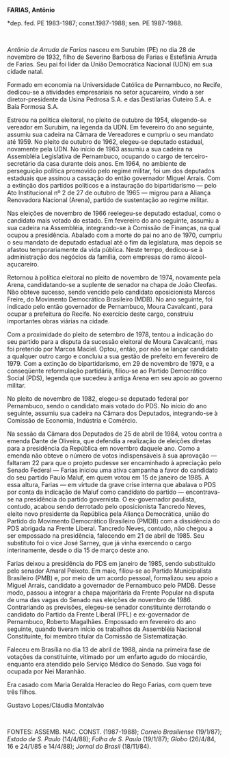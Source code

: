 **FARIAS, Antônio**

\*dep. fed. PE 1983-1987; const.1987-1988; sen. PE 1987-1988.

 

*Antônio de Arruda de Farias* nasceu em Surubim (PE) no dia 28 de
novembro de 1932, filho de Severino Barbosa de Farias e Estefânia Arruda
de Farias. Seu pai foi líder da União Democrática Nacional (UDN) em sua
cidade natal.

Formado em economia na Universidade Católica de Pernambuco, no Recife,
dedicou-se a atividades empresariais no setor açucareiro, vindo a ser
diretor-presidente da Usina Pedrosa S.A. e das Destilarias Outeiro S.A.
e Baía Formosa S.A.

Estreou na política eleitoral, no pleito de outubro de 1954, elegendo-se
vereador em Surubim, na legenda da UDN. Em fevereiro do ano seguinte,
assumiu sua cadeira na Câmara de Vereadores e cumpriu o seu mandato até
1959. No pleito de outubro de 1962, elegeu-se deputado estadual,
novamente pela UDN. No início de 1963 assumiu a sua cadeira na
Assembléia Legislativa de Pernambuco, ocupando o cargo de
terceiro-secretário da casa durante dois anos. Em 1964, no ambiente de
perseguição política promovido pelo regime militar, foi um dos deputados
estaduais que assinou a cassação do então governador Miguel Arrais. Com
a extinção dos partidos políticos e a instauração do bipartidarismo —
pelo Ato Institucional nº 2 de 27 de outubro de 1965 — migrou para a
Aliança Renovadora Nacional (Arena), partido de sustentação ao regime
militar.

Nas eleições de novembro de 1966 reelegeu-se deputado estadual, como o
candidato mais votado do estado. Em fevereiro do ano seguinte, assumiu a
sua cadeira na Assembléia, integrando-se à Comissão de Finanças, na qual
ocupou a presidência. Abalado com a morte do pai no ano de 1970, cumpriu
o seu mandato de deputado estadual até o fim da legislatura, mas depois
se afastou temporariamente da vida pública. Neste tempo, dedicou-se à
administração dos negócios da família, com empresas do ramo
álcool-açucareiro.

Retornou à política eleitoral no pleito de novembro de 1974, novamente
pela Arena, candidatando-se a suplente de senador na chapa de João
Cleofas. Não obteve sucesso, sendo vencido pelo candidato oposicionista
Marcos Freire, do Movimento Democrático Brasileiro (MDB). No ano
seguinte, foi indicado pelo então governador de Pernambuco, Moura
Cavalcanti, para ocupar a prefeitura do Recife. No exercício deste
cargo, construiu importantes obras viárias na cidade.

Com a proximidade do pleito de setembro de 1978, tentou a indicação do
seu partido para a disputa da sucessão eleitoral de Moura Cavalcanti,
mas foi preterido por Marcos Maciel. Optou, então, por não se lançar
candidato a qualquer outro cargo e concluiu a sua gestão de prefeito em
fevereiro de 1979. Com a extinção do bipartidarismo, em 29 de novembro
de 1979, e a conseqüente reformulação partidária, filiou-se ao Partido
Democrático Social (PDS), legenda que sucedeu à antiga Arena em seu
apoio ao governo militar.

No pleito de novembro de 1982, elegeu-se deputado federal por
Pernambuco, sendo o candidato mais votado do PDS. No início do ano
seguinte, assumiu sua cadeira na Câmara dos Deputados, integrando-se à
Comissão de Economia, Indústria e Comércio.

Na sessão da Câmara dos Deputados de 25 de abril de 1984, votou contra a
emenda Dante de Oliveira, que defendia a realização de eleições diretas
para a presidência da República em novembro daquele ano. Como a emenda
não obteve o número de votos indispensáveis à sua aprovação — faltaram
22 para que o projeto pudesse ser encaminhado à apreciação pelo Senado
Federal — Farias iniciou uma ativa campanha a favor do candidato do seu
partido Paulo Maluf, em quem votou em 15 de janeiro de 1985. A essa
altura, Farias — em virtude da grave crise interna que abalava o PDS por
conta da indicação de Maluf como candidato do partido — encontrava-se na
presidência do partido governista. O ex-governador paulista, contudo,
acabou sendo derrotado pelo oposicionista Tancredo Neves, eleito novo
presidente da República pela Aliança Democrática, união do Partido do
Movimento Democrático Brasileiro (PMDB) com a dissidência do PDS
abrigada na Frente Liberal. Tancredo Neves, contudo, não chegou a ser
empossado na presidência, falecendo em 21 de abril de 1985. Seu
substituto foi o vice José Sarney, que já vinha exercendo o cargo
interinamente, desde o dia 15 de março deste ano.

Farias deixou a presidência do PDS em janeiro de 1985, sendo substituído
pelo senador Amaral Peixoto. Em maio, filiou-se ao Partido Municipalista
Brasileiro (PMB) e, por meio de um acordo pessoal, formalizou seu apoio
a Miguel Arrais, candidato a governador de Pernambuco pelo PMDB. Desse
modo, passou a integrar a chapa majoritária da Frente Popular na disputa
de uma das vagas do Senado nas eleições de novembro de 1986.
Contrariando as previsões, elegeu-se senador constituinte derrotando o
candidato do Partido da Frente Liberal (PFL) e ex-governador de
Pernambuco, Roberto Magalhães. Empossado em fevereiro do ano seguinte,
quando tiveram início os trabalhos da Assembléia Nacional Constituinte,
foi membro titular da Comissão de Sistematização.

Faleceu em Brasília no dia 13 de abril de 1988, ainda na primeira fase
de votações da constituinte, vitimado por um enfarto agudo do miocárdio,
enquanto era atendido pelo Serviço Médico do Senado. Sua vaga foi
ocupada por Nei Maranhão.

Era casado com Maria Geralda Heracleo do Rego Farias, com quem teve três
filhos.

Gustavo Lopes/Cláudia Montalvão

 

FONTES: ASSEMB. NAC. CONST. (1987-1988); *Correio Brasiliense*
(19/1/87); *Estado de S. Paulo* (14/4/88); *Folha de S. Paulo*
(19/1/87); *Globo* (26/4/84, 16 e 24/1/85 e 14/4/88); *Jornal do Brasil*
(18/11/84).

 
